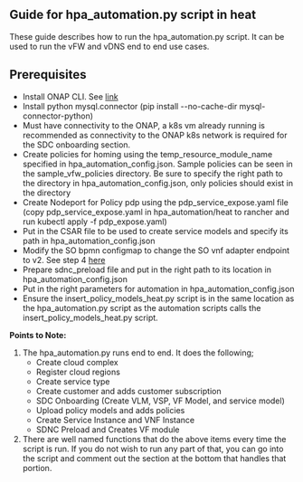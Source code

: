 ## Guide for hpa_automation.py script in heat

These guide describes how to run the hpa_automation.py script. It can be used to run the vFW and vDNS end to end use cases.

## Prerequisites

- Install ONAP CLI. See [link](https://onap.readthedocs.io/en/dublin/submodules/cli.git/docs/installation_guide.html)
- Install python mysql.connector (pip install --no-cache-dir mysql-connector-python)
- Must have connectivity to the ONAP, a k8s vm already running is recommended as connectivity to the ONAP k8s network is required for the SDC onboarding section.
- Create policies for homing using the temp_resource_module_name specified in hpa_automation_config.json. Sample policies can be seen in the sample_vfw_policies directory. Be sure to specify the right path to the directory in hpa_automation_config.json, only policies should exist in the directory
- Create Nodeport for Policy pdp using the pdp_service_expose.yaml file (copy pdp_service_expose.yaml in hpa_automation/heat to rancher and run kubectl apply -f pdp_expose.yaml)
- Put in the CSAR file to be used to create service models and specify its path in hpa_automation_config.json
- Modify the SO bpmn configmap to change the SO vnf adapter endpoint to v2. See step 4 [here](https://onap.readthedocs.io/en/casablanca/submodules/integration.git/docs/docs_vfwHPA.html#docs-vfw-hpa)
- Prepare sdnc_preload file and put in the right path to its location in hpa_automation_config.json 
- Put in the right parameters for automation in hpa_automation_config.json
- Ensure the insert_policy_models_heat.py script is in the same location as the hpa_automation.py script as the automation scripts calls the insert_policy_models_heat.py script.

**Points to Note:**

1. The hpa_automation.py runs end to end. It does the following;
   - Create cloud complex
   - Register cloud regions
   - Create service type
   - Create customer and adds customer subscription
   - SDC Onboarding (Create VLM, VSP, VF Model, and service model)
   - Upload policy models and adds policies
   - Create Service Instance and VNF Instance
   - SDNC Preload and Creates VF module
2. There are well named functions that do the above items every time the script is run. If you do not wish to run any part of that, you can go into the script and comment out the section at the bottom that handles that portion.
